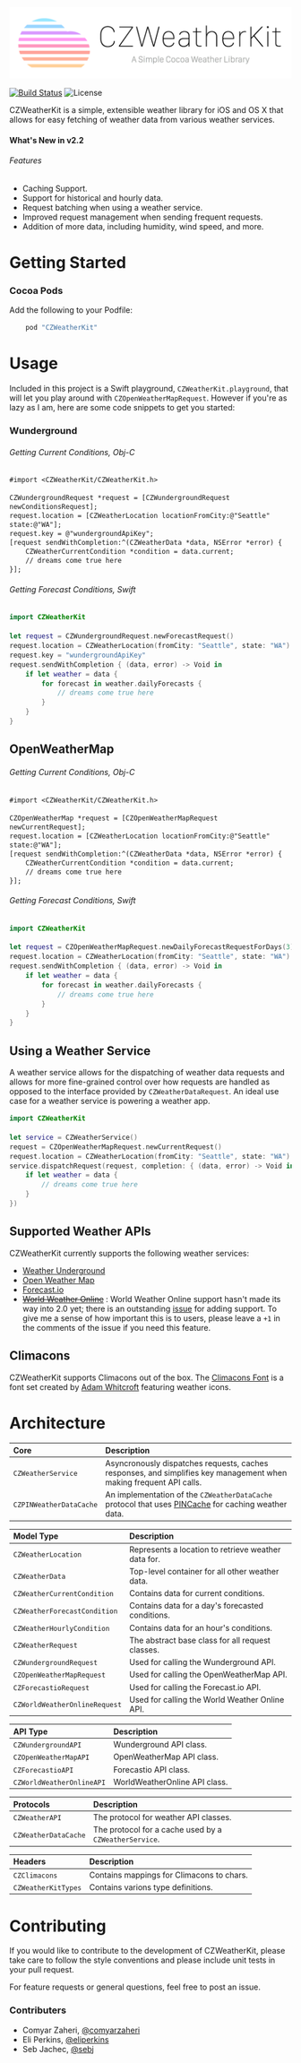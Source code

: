![](header.png)

[![Build Status](https://travis-ci.org/comyarzaheri/CZWeatherKit.svg?branch=master)](https://travis-ci.org/CZWeatherKit/CZWeatherKit)
![License](http://img.shields.io/badge/license-MIT-33e0ff.svg)

CZWeatherKit is a simple, extensible weather library for iOS and OS X that allows for easy fetching of weather data from various weather services.

#### What's New in v2.2

###### Features

* Caching Support.
* Support for historical and hourly data.
* Request batching when using a weather service.
* Improved request management when sending frequent requests.
* Addition of more data, including humidity, wind speed, and more.

# Getting Started

### Cocoa Pods

Add the following to your Podfile:

```ruby
    pod "CZWeatherKit"
```

# Usage

Included in this project is a Swift playground, `CZWeatherKit.playground`, that will let you play around with `CZOpenWeatherMapRequest`. However if you're as lazy as I am, here are some code snippets to get you started:

### Wunderground

###### Getting Current Conditions, Obj-C

```objc
#import <CZWeatherKit/CZWeatherKit.h>

CZWundergroundRequest *request = [CZWundergroundRequest newConditionsRequest];
request.location = [CZWeatherLocation locationFromCity:@"Seattle" state:@"WA"];
request.key = @"wundergroundApiKey";
[request sendWithCompletion:^(CZWeatherData *data, NSError *error) {
	CZWeatherCurrentCondition *condition = data.current;
	// dreams come true here
}];
```
###### Getting Forecast Conditions, Swift

```swift
import CZWeatherKit

let request = CZWundergroundRequest.newForecastRequest()
request.location = CZWeatherLocation(fromCity: "Seattle", state: "WA")
request.key = "wundergroundApiKey"
request.sendWithCompletion { (data, error) -> Void in
    if let weather = data {
  		for forecast in weather.dailyForecasts {
  			// dreams come true here
  		}
    }
}
```

## OpenWeatherMap

###### Getting Current Conditions, Obj-C

```objc
#import <CZWeatherKit/CZWeatherKit.h>

CZOpenWeatherMap *request = [CZOpenWeatherMapRequest newCurrentRequest];
request.location = [CZWeatherLocation locationFromCity:@"Seattle" state:@"WA"];
[request sendWithCompletion:^(CZWeatherData *data, NSError *error) {
	CZWeatherCurrentCondition *condition = data.current;
	// dreams come true here
}];
```

###### Getting Forecast Conditions, Swift

```swift
import CZWeatherKit

let request = CZOpenWeatherMapRequest.newDailyForecastRequestForDays(3)
request.location = CZWeatherLocation(fromCity: "Seattle", state: "WA")
request.sendWithCompletion { (data, error) -> Void in
    if let weather = data {
  		for forecast in weather.dailyForecasts {
  			// dreams come true here
  		}
    }
}
```

## Using a Weather Service

A weather service allows for the dispatching of weather data requests and allows for more fine-grained control over how requests are handled as opposed to the interface provided by `CZWeatherDataRequest`. An ideal use case for a weather service is powering a weather app.

```swift
import CZWeatherKit

let service = CZWeatherService()
request = CZOpenWeatherMapRequest.newCurrentRequest()
request.location = CZWeatherLocation(fromCity: "Seattle", state: "WA")
service.dispatchRequest(request, completion: { (data, error) -> Void in
    if let weather = data {
        // dreams come true here
    }
})

```

## Supported Weather APIs

CZWeatherKit currently supports the following weather services:

* [Weather Underground](http://www.wunderground.com/weather/api/)
* [Open Weather Map](http://openweathermap.org/API)
* [Forecast.io](https://developer.forecast.io)
* <del>[World Weather Online](https://developer.worldweatheronline.com)</del> : World Weather Online support hasn't made its way into 2.0 yet; there is an outstanding [issue](https://github.com/comyarzaheri/CZWeatherKit/issues/17) for adding support. To give me a sense of how important this is to users, please leave a `+1` in the comments of the issue if you need this feature.

## Climacons

CZWeatherKit supports Climacons out of the box. The [Climacons Font](http://adamwhitcroft.com/climacons/font/) is a font set created by [Adam Whitcroft](http://adamwhitcroft.com/) featuring weather icons. 

# Architecture 

| Core | Description |
|:--------|:------------|
| `CZWeatherService` | Asyncronously dispatches requests, caches responses, and simplifies key management when making frequent API calls. |
| `CZPINWeatherDataCache` | An implementation of the `CZWeatherDataCache` protocol that uses [PINCache](https://github.com/pinterest/PINCache) for caching weather data.

| Model Type | Description |
|:--------|:------------|
| `CZWeatherLocation` | Represents a location to retrieve weather data for. |
| `CZWeatherData` | Top-level container for all other weather data. |
| `CZWeatherCurrentCondition` | Contains data for current conditions. |
| `CZWeatherForecastCondition` | Contains data for a day's forecasted conditions. |
| `CZWeatherHourlyCondition` | Contains data for an hour's conditions. |
| `CZWeatherRequest` | The abstract base class for all request classes. |
| `CZWundergroundRequest` | Used for calling the Wunderground API.  |
| `CZOpenWeatherMapRequest` | Used for calling the OpenWeatherMap API.  |
| `CZForecastioRequest` | Used for calling the Forecast.io API.  |
| `CZWorldWeatherOnlineRequest` | Used for calling the World Weather Online API. 

| API Type | Description |
|:---|:-------------|
| `CZWundergroundAPI` | Wunderground API class. |
| `CZOpenWeatherMapAPI ` | OpenWeatherMap API class. |
| `CZForecastioAPI` | Forecastio API class. |
| `CZWorldWeatherOnlineAPI` | WorldWeatherOnline API class. |

| Protocols | Description |
|:---|:-------------|
| `CZWeatherAPI` | The protocol for weather API classes. |
| `CZWeatherDataCache` | The protocol for a cache used by a `CZWeatherService`. |

| Headers | Description |
|:---|:-------------|
| `CZClimacons` | Contains mappings for Climacons to chars. |
| `CZWeatherKitTypes` | Contains varions type definitions. |

# Contributing

If you would like to contribute to the development of CZWeatherKit, please take care to follow the style conventions and please include unit tests in your pull request.

For feature requests or general questions, feel free to post an issue.

### Contributers

* Comyar Zaheri, [@comyarzaheri](https://github.com/comyarzaheri)
* Eli Perkins, [@eliperkins](https://github.com/eliperkins)
* Seb Jachec, [@sebj](https://github.com/sebj)

